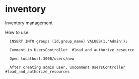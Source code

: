 inventory
=========

Inventory management


How to use:

      INSERT INTO groups (id,group_name) VALUES(1,'Admin');
      
      Comment in UsersController  #load_and_authorize_resource
      
      Open localhost:3000/users/new
      
      After creating admin user, uncomment UsersController  #load_and_authorize_resources
      


